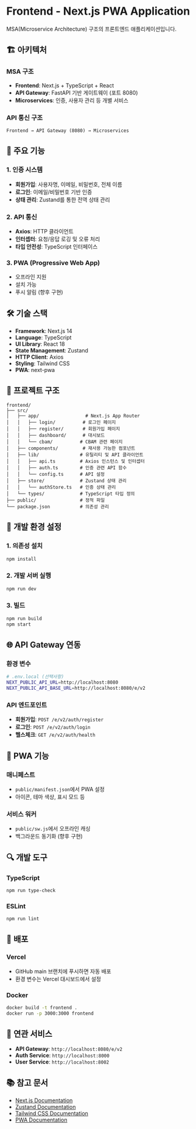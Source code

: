 # Frontend - Next.js PWA Application

MSA(Microservice Architecture) 구조의 프론트엔드 애플리케이션입니다.

## 🏗️ 아키텍처

### MSA 구조
- **Frontend**: Next.js + TypeScript + React
- **API Gateway**: FastAPI 기반 게이트웨이 (포트 8080)
- **Microservices**: 인증, 사용자 관리 등 개별 서비스

### API 통신 구조
```
Frontend → API Gateway (8080) → Microservices
```

## 🚀 주요 기능

### 1. 인증 시스템
- **회원가입**: 사용자명, 이메일, 비밀번호, 전체 이름
- **로그인**: 이메일/비밀번호 기반 인증
- **상태 관리**: Zustand를 통한 전역 상태 관리

### 2. API 통신
- **Axios**: HTTP 클라이언트
- **인터셉터**: 요청/응답 로깅 및 오류 처리
- **타입 안전성**: TypeScript 인터페이스

### 3. PWA (Progressive Web App)
- 오프라인 지원
- 설치 가능
- 푸시 알림 (향후 구현)

## 🛠️ 기술 스택

- **Framework**: Next.js 14
- **Language**: TypeScript
- **UI Library**: React 18
- **State Management**: Zustand
- **HTTP Client**: Axios
- **Styling**: Tailwind CSS
- **PWA**: next-pwa

## 📁 프로젝트 구조

```
frontend/
├── src/
│   ├── app/                 # Next.js App Router
│   │   ├── login/          # 로그인 페이지
│   │   ├── register/       # 회원가입 페이지
│   │   ├── dashboard/      # 대시보드
│   │   └── cbam/          # CBAM 관련 페이지
│   ├── components/         # 재사용 가능한 컴포넌트
│   ├── lib/               # 유틸리티 및 API 클라이언트
│   │   ├── api.ts         # Axios 인스턴스 및 인터셉터
│   │   ├── auth.ts        # 인증 관련 API 함수
│   │   └── config.ts      # API 설정
│   ├── store/             # Zustand 상태 관리
│   │   └── authStore.ts   # 인증 상태 관리
│   └── types/             # TypeScript 타입 정의
├── public/                # 정적 파일
└── package.json           # 의존성 관리
```

## 🔧 개발 환경 설정

### 1. 의존성 설치
```bash
npm install
```

### 2. 개발 서버 실행
```bash
npm run dev
```

### 3. 빌드
```bash
npm run build
npm start
```

## 🌐 API Gateway 연동

### 환경 변수
```bash
# .env.local (선택사항)
NEXT_PUBLIC_API_URL=http://localhost:8080
NEXT_PUBLIC_API_BASE_URL=http://localhost:8080/e/v2
```

### API 엔드포인트
- **회원가입**: `POST /e/v2/auth/register`
- **로그인**: `POST /e/v2/auth/login`
- **헬스체크**: `GET /e/v2/auth/health`

## 📱 PWA 기능

### 매니페스트
- `public/manifest.json`에서 PWA 설정
- 아이콘, 테마 색상, 표시 모드 등

### 서비스 워커
- `public/sw.js`에서 오프라인 캐싱
- 백그라운드 동기화 (향후 구현)

## 🔍 개발 도구

### TypeScript
```bash
npm run type-check
```

### ESLint
```bash
npm run lint
```

## 🚀 배포

### Vercel
- GitHub main 브랜치에 푸시하면 자동 배포
- 환경 변수는 Vercel 대시보드에서 설정

### Docker
```bash
docker build -t frontend .
docker run -p 3000:3000 frontend
```

## 🔗 연관 서비스

- **API Gateway**: `http://localhost:8080/e/v2`
- **Auth Service**: `http://localhost:8000`
- **User Service**: `http://localhost:8002`

## 📚 참고 문서

- [Next.js Documentation](https://nextjs.org/docs)
- [Zustand Documentation](https://github.com/pmndrs/zustand)
- [Tailwind CSS Documentation](https://tailwindcss.com/docs)
- [PWA Documentation](https://web.dev/progressive-web-apps/)
